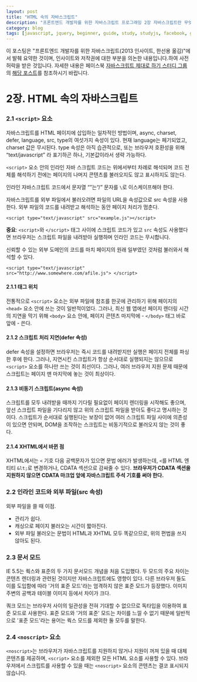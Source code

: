 ```yaml
---
layout: post
title: "HTML 속의 자바스크립트"
description: "프론트엔드 개발자를 위한 자바스크립트 프로그래밍 2장 자바스크립트란 무엇인가 요약"
category: blog
tags: [javascript, jquery, beginner, guide, study, studyjs, facebook, group]
---
```


이 포스팅은 "프론트엔드 개발자를 위한 자바스크립트(2013 인사이트, 한선용 옮김)"에서 발췌 요약한 것이며, 인사이트와 저작권에 대한 부분을 의논한 내용입니다.하여 사전 허락을 받은 것입니다. 자세한 내용은 페이스북 [자바스크립트 제대로 하기 스터디 그룹](https://www.facebook.com/groups/learnjsproperly/)의 [해당 포스트](https://www.facebook.com/groups/learnjsproperly/permalink/364077967076150/?stream_ref=2)를 참조하시기 바랍니다.

# 2장. HTML 속의 자바스크립트

### 2.1 `<script>` 요소

자바스크립트를 HTML 페이지에 삽입하는 일차적인 방법이며, async, charset, defer, language, src, type의 여섯가지 속성이 있다. 현재 language는 페기되었고, charset 값은 무시된다. type 속성은 아직 습관적으로, 또는 브라우저 호환성을 위해 “text/javascript” 라 표기하곤 하나, 기본값이라서 생략 가능하다.

`<script>` 요소 안의 인라인 자바 스크립트 코드는 위에서부터 차례로 해석되며 코드 전체를 해석하기 전에는 페이지의 나머지 콘텐츠를 불러오지도 않고 표시하지도 않는다.

인라인 자바스크립트 코드에서 문자열 “</script>”는“/” 문자를 `\`로 이스케이프해야 한다.

자바스크립트를 외부 파일에서 불러오려면 파일의 URL을 속성값으로 src 속성을 사용한다. 외부 파일의 코드를 내려받고 해석하는 동안 페이지 처리가 멈춘다.

    <script type="text/javascript" src="example.js"></script>

**중요**: `<script>`와 `</script>` 태그 사이에 스크립트 코드가 있고 `src` 속성도 사용했다면 브라우저는 스크립트 파일을 내려받아 실행하며 인라인 코드는 무시합니다.

신뢰할 수 있는 외부 도메인의 코드를 마치 페이지의 원래 일부였던 것처럼 불러와서 해석할 수 있다.

    <script type="text/javascript" src="http://www.somewhere.com/afile.js"> </script>

#### 2.1.1 태그 위치

전통적으로 `<script>` 요소는 외부 파일에 참조를 한곳에 관리하기 위해 페이지의 `<head>` 요소 안에 쓰는 것이 일반적이었다. 그러나, 최신 웹 앱에선 페이지 렌더링 시간의 지연을 막기 위해 `<body>` 요소 안에, 페이지 콘텐츠 마지막에 - `</body>` 태그 바로 앞에 - 쓴다.

#### 2.1.2 스크립트 처리 지연(defer 속성)

defer 속성을 설정하면 브라우저는 즉시 코드를 내려받지만 실행은 페이지 전체를 파싱한 후에 한다. 그러나, 지연시킨 스크립트가 항상 순서대로 실행되지는 않으므로 `<script>` 요소를 하나만 쓰는 것이 최선이다. 그러나, 여러 브라우저 지원 문제 때문에 스크립트는 페이지 맨 마지막에 놓는 것이 최상이다.

#### 2.1.3 비동기 스크립트(async 속성)

스크립트를 모두 내려받을 때까지 기다릴 필요없이 페이지 렌더링을 시작해도 좋으며, 앞선 스크립트 파일을 기다리지 않고 위의 스크립트 파일을 받아도 좋다고 명시하는 것이다. 스크립트가 순서대로 실행된다는 보장이 없어 여러 스크립트 파일 사이에 의존성이 있으면 안되며, DOM을 조작하는 스크립트는 비동기적으로 불러오지 않는 것이 좋다.

#### 2.1.4 XHTML에서 바뀐 점

XHTML에서는 `<` 기호 다음 공백문자가 있으면 문법 에러가 발생하는데, `<`를 HTML 엔티티 `&lt;`로 변경하거나, CDATA 섹션으로 감싸줄 수 있다. **브라우저가 CDATA 섹션을 지원하지 않으면 CDATA 마크업 앞에 자바스크립트 주석 기호를 써야 한다.**

### 2.2 인라인 코드와 외부 파일(src 속성)

외부 파일을 쓸 때 이점.

* 관리가 쉽다.
* 캐싱으로 페이지 불러오는 시간이 짧아진다.
* 외부 파일 불러오는 문법이 HTML과 XHTML 모두 똑같으므로, 위의 편법을 쓰지 않아도 된다.

### 2.3 문서 모드

IE 5.5는 쿽스와 표준의 두 가지 문서모드 개념을 처음 도입했다. 두 모드의 주요 차이는 콘텐츠 렌더링과 관련된 것이지만 자바스크립트에도 영향이 있다. 다른 브라우저 들도 이를 도입함에 따라 '거의 표준 모드'라는 엄격하지 않은 표준 모드가 등장했다. 이미지 주변의 공백과 테이블 이미지 등에서 차이가 크다.

쿼크 모드는 브라우저 사이의 일관성을 전혀 기대할 수 없으므로 독타입을 이용하여 표준 모드로 사용한다. 표준 모드와 '거의 표준' 모드는 차이를 느낄 수 없기 때문에 일반적으로 '표준 모드'라는 용어는 쿽스 모드를 제외한 둘 모두를 말한다.

### 2.4 `<noscript>` 요소

`<noscript>`는 브라우저가 자바스크립트를 지원하지 않거나 지원이 꺼져 있을 때 대체 콘텐츠를 제공하며, `<script>` 요소를 제외한 모든 HTML 요소를 사용할 수 있다. 브라우저에서 스크립트를 사용할 수 있을 때는 `<noscript>` 요소의 콘텐츠는 결코 표시되지 않습니다.
